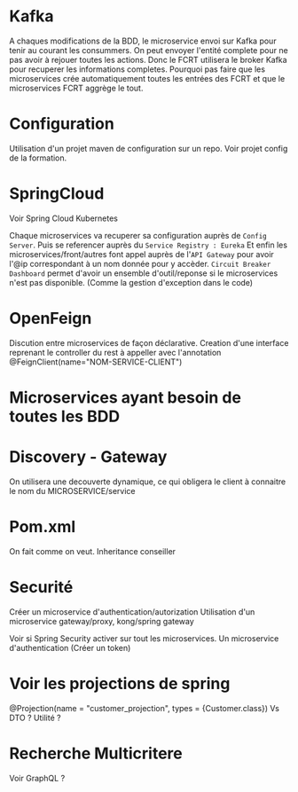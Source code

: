 # Kafka

A chaques modifications de la BDD, le microservice envoi sur Kafka pour tenir au courant les consummers.
On peut envoyer l'entité complete pour ne pas avoir à rejouer toutes les actions.
Donc le FCRT utilisera le broker Kafka pour recuperer les informations completes.
Pourquoi pas faire que les microservices crée automatiquement toutes les entrées des FCRT et que le microservices 
FCRT aggrège le tout.

# Configuration

Utilisation d'un projet maven de configuration sur un repo.
Voir projet config de la formation.

# SpringCloud

Voir Spring Cloud Kubernetes

Chaque microservices va recuperer sa configuration auprès de `Config Server`.
Puis se referencer auprès du `Service Registry : Eureka`
Et enfin les microservices/front/autres font appel auprès de l'`API Gateway` pour avoir
l'@ip correspondant à un nom donnée pour y accèder.
`Circuit Breaker Dashboard` permet d'avoir un ensemble d'outil/reponse si le microservices n'est pas disponible. (Comme la gestion d'exception dans le code)

# OpenFeign

Discution entre microservices de façon déclarative.
Creation d'une interface reprenant le controller du rest à appeller avec l'annotation @FeignClient(name="NOM-SERVICE-CLIENT")

# Microservices ayant besoin de toutes les BDD

# Discovery - Gateway
On utilisera une decouverte dynamique, ce qui obligera le client à connaitre le nom du MICROSERVICE/service

# Pom.xml
On fait comme on veut.
Inheritance conseiller

# Securité
Créer un microservice d'authentication/autorization
Utilisation d'un microservice gateway/proxy, kong/spring gateway

Voir si Spring Security activer sur tout les microservices.
Un microservice d'authentication (Créer un token)

# Voir les projections de spring
@Projection(name = "customer_projection", types = {Customer.class})
Vs DTO ? Utilité ?

# Recherche Multicritere

Voir GraphQL ?